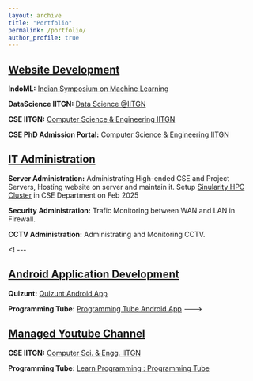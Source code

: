 ```yaml
---
layout: archive
title: "Portfolio"
permalink: /portfolio/
author_profile: true
---
```


## <ins>Website Development</ins>
**IndoML:** [Indian Symposium on Machine Learning](https://indoml.in/)

**DataScience IITGN:** [Data Science @IITGN](https://labs.iitgn.ac.in/datascience/)

**CSE IITGN:** [Computer Science & Engineering IITGN](https://cs.iitgn.ac.in/)

**CSE PhD Admission Portal:** [Computer Science & Engineering IITGN ](https://cs.iitgn.ac.in/)



## <ins>IT Administration</ins>
**Server Administration:** Administrating High-ended CSE and Project Servers, Hosting website on server and maintain it. Setup [Sinularity HPC Cluster](https://cs.iitgn.ac.in/hpc/) in CSE Department on Feb 2025

**Security Administration:** Trafic Monitoring between WAN and LAN in Firewall. 

**CCTV Administration:** Administrating and Monitoring CCTV. 



<! ---
## <ins>Android Application Development</ins>
**Quizunt:** [Quizunt Android App](https://play.google.com/store/apps/details?id=oak.tech.quizunt)

**Programming Tube:** [Programming Tube Android App](https://play.google.com/store/apps/details?id=com.programmingtube)
--->
## <ins>Managed Youtube Channel</ins>
**CSE IITGN:** [Computer Sci. & Engg. IITGN](https://www.youtube.com/channel/UCPYUnvUV3CiMmkhfYME48QQ)

**Programming Tube:** [Learn Programming : Programming Tube](https://www.youtube.com/c/ProgrammingTube)
